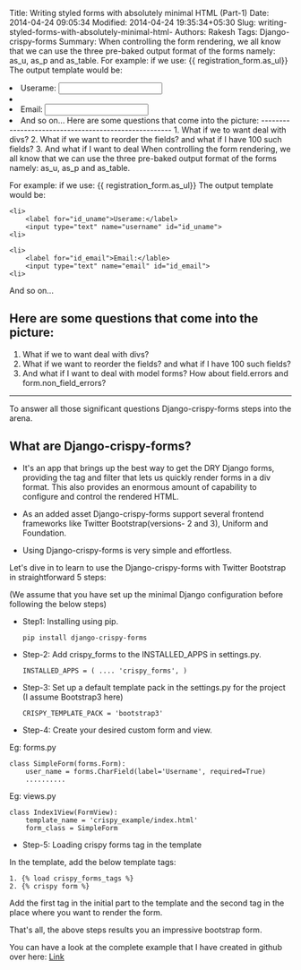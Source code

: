 Title: Writing styled forms with absolutely minimal HTML (Part-1)
Date: 2014-04-24 09:05:34
Modified: 2014-04-24 19:35:34+05:30
Slug: writing-styled-forms-with-absolutely-minimal-html-
Authors: Rakesh
Tags: Django-crispy-forms
Summary: When controlling the form rendering, we all know that we can use the three pre-baked output format of the forms namely: as_u, as_p and as_table. For example: if we use: {{ registration_form.as_ul}} The output template would be: <li> <label for="id_uname">Userame:</label> <input type="text" name="username" id="id_uname"> <li> <li> <label for="id_email">Email:</lable> <input type="text" name="email" id="id_email"> <li> And so on... Here are some questions that come into the picture: ----------------------------------------------------- 1. What if we to want deal with divs? 2. What if we want to reorder the fields? and what if I have 100 such fields? 3. And what if I want to deal
When controlling the form rendering, we all know that we can use the three pre-baked output format
of the forms namely: as_u, as_p and as_table.

For example: if we use: {{ registration_form.as_ul}}
The output template would be:

    <li>
        <label for="id_uname">Userame:</label>
        <input type="text" name="username" id="id_uname">
    <li>

    <li>
        <label for="id_email">Email:</lable>
        <input type="text" name="email" id="id_email">
    <li>
And so on...

Here are some questions that come into the picture:
-----------------------------------------------------

1. What if we to want deal with divs?
2. What if we want to reorder the fields? and what if I have 100 such fields?
3. And what if I want to deal with model forms? How about field.errors and form.non_field_errors?

* * *

To answer all those significant questions Django-crispy-forms steps into the arena.

What are Django-crispy-forms?
---------------------------------------

* It's an app that brings up the best way to get the DRY Django forms,
providing the tag and filter that lets us quickly render forms in a div format.
This also provides an enormous amount of capability to configure and control the rendered HTML.

* As an added asset Django-crispy-forms support several frontend frameworks like Twitter Bootstrap(versions- 2 and 3),
Uniform and Foundation.

* Using Django-crispy-forms is very simple and effortless.

Let's dive in to learn to use the Django-crispy-forms with Twitter Bootstrap in straightforward 5 steps:

(We assume that you have set up the minimal Django configuration before following the below steps)

+ Step1: Installing using pip.

    `pip install django-crispy-forms`

+ Step-2: Add crispy_forms to the INSTALLED_APPS in settings.py.

    `INSTALLED_APPS = (
        ....
        'crispy_forms',
        )`

+ Step-3: Set up a default template pack in the settings.py for the project (I assume Bootstrap3 here)

    ` CRISPY_TEMPLATE_PACK = 'bootstrap3' `

+ Step-4: Create your desired custom form and view.

Eg: forms.py

    class SimpleForm(forms.Form):
        user_name = forms.CharField(label='Username', required=True)
        ..........

Eg: views.py

    class Index1View(FormView):
        template_name = 'crispy_example/index.html'
        form_class = SimpleForm

+ Step-5: Loading crispy forms tag in the template

In the template, add the below template tags:

    1. {% load crispy_forms_tags %}
    2. {% crispy form %}

Add the first tag in the initial part to the template and the second tag in the place where you want to render the form.

That's all, the above steps results you an impressive bootstrap form.

You can have a look at the complete example that I have created in github over here: [Link](https://github.com/krvc/crispy_example)


